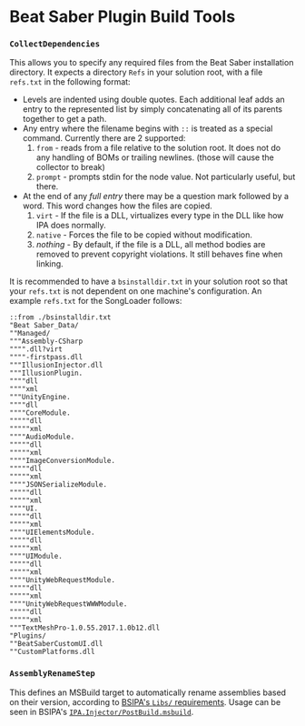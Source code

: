 # Beat Saber Plugin Build Tools
### `CollectDependencies`

This allows you to specify any required files from the Beat Saber installation directory. 
It expects a directory `Refs` in your solution root, with a file `refs.txt` in the following format:

- Levels are indented using double quotes. Each additional leaf adds an entry to the represented list by simply concatenating all of its parents together to get a path.
- Any entry where the filename begins with `::` is treated as a special command. Currently there are 2 supported:
  1. `from` - reads from a file relative to the solution root. It does not do any handling of BOMs or trailing newlines. (those will cause the collector to break)
  2. `prompt` - prompts stdin for the node value. Not particularly useful, but there.
- At the end of any *full entry* there may be a question mark followed by a word. This word changes how the files are copied.
  1. `virt` - If the file is a DLL, virtualizes every type in the DLL like how IPA does normally.
  2. `native` - Forces the file to be copied without modification.
  3. *nothing* - By default, if the file is a DLL, all method bodies are removed to prevent copyright violations. It still behaves fine when linking.

It is recommended to have a `bsinstalldir.txt` in your solution root so that your `refs.txt` is not dependent on one machine's configuration.
An example `refs.txt` for the SongLoader follows:
```
::from ./bsinstalldir.txt
"Beat Saber_Data/
""Managed/
"""Assembly-CSharp
"""".dll?virt
""""-firstpass.dll
"""IllusionInjector.dll
"""IllusionPlugin.
""""dll
""""xml
"""UnityEngine.
""""dll
""""CoreModule.
"""""dll
"""""xml
""""AudioModule.
"""""dll
"""""xml
""""ImageConversionModule.
"""""dll
"""""xml
""""JSONSerializeModule.
"""""dll
"""""xml
""""UI.
"""""dll
"""""xml
""""UIElementsModule.
"""""dll
"""""xml
""""UIModule.
"""""dll
"""""xml
""""UnityWebRequestModule.
"""""dll
"""""xml
""""UnityWebRequestWWWModule.
"""""dll
"""""xml
"""TextMeshPro-1.0.55.2017.1.0b12.dll
"Plugins/
""BeatSaberCustomUI.dll
""CustomPlatforms.dll
```

### `AssemblyRenameStep`

This defines an MSBuild target to automatically rename assemblies based on their version, according to [BSIPA's `Libs/` requirements](https://github.com/nike4613/BeatSaber-IPA-Reloaded/wiki/Developing#additional-libraries).
Usage can be seen in BSIPA's [`IPA.Injector/PostBuild.msbuild`](https://github.com/nike4613/BeatSaber-IPA-Reloaded/blob/master/IPA.Injector/PostBuild.msbuild).
